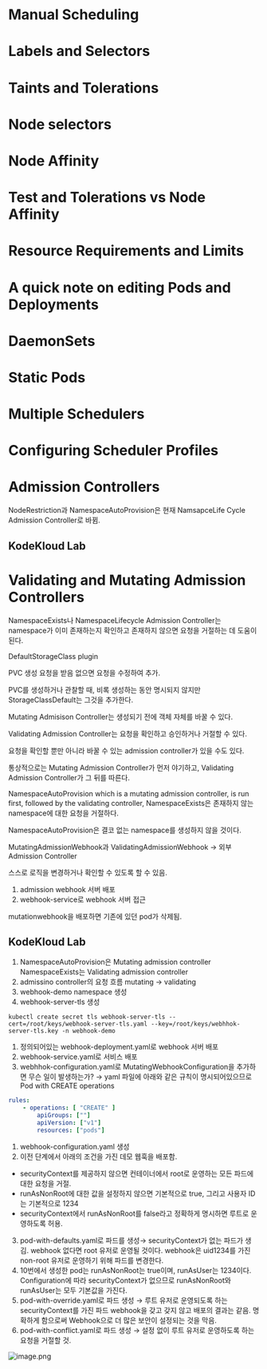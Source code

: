 
# Manual Scheduling


# Labels and Selectors


# Taints and Tolerations


# Node selectors


# Node Affinity


# Test and Tolerations vs Node Affinity


# Resource Requirements and Limits


# A quick note on editing Pods and Deployments


# DaemonSets


# Static Pods


# Multiple Schedulers


# Configuring Scheduler Profiles


# Admission Controllers


NodeRestriction과 NamespaceAutoProvision은 현재 NamsapceLife Cycle Admission Controller로 바뀜.


## KodeKloud Lab


# Validating and Mutating Admission Controllers


NamespaceExists나 NamespaceLifecycle Admission Controller는 namespace가 이미 존재하는지 확인하고 존재하지 않으면 요청을 거절하는 데 도움이 된다.


DefaultStorageClass plugin


PVC 생성 요청을 받음 없으면 요청을 수정하여 추가.


PVC를 생성하거나 관찰할 때, 비록 생성하는 동안 명시되지 않지만 StorageClassDefault는 그것을 추가한다.


Mutating Admisison Controller는 생성되기 전에 객체 자체를 바꿀 수 있다.


Validating Admission Controller는 요청을 확인하고 승인하거나 거절할 수 있다.


요청을 확인할 뿐만 아니라 바꿀 수 있는 admission controller가 있을 수도 있다.


통상적으로는 Mutating Admission Controller가 먼저 야기하고, Validating Admission Controller가 그 뒤를 따른다.


NamespaceAutoProvision which is a mutating admission controller, is run first, followed by the validating controller, NamespaceExists은 존재하지 않는 namespace에 대한 요청을 거절하다.


NamespaceAutoProvision은 결코 없는 namespace를 생성하지 않을 것이다.


MutatingAdmissionWebhook과 ValidatingAdmissionWebhook → 외부 Admission Controller


스스로 로직을 변경하거나 확인할 수 있도록 할 수 있음.

1. admission webhook 서버 배포
2. webhook-service로 webhook 서버 접근

mutationwebhook을 배포하면 기존에 있던 pod가 삭제됨.


## KodeKloud Lab

1. NamespaceAutoProvision은 Mutating admission controller
NamespaceExists는 Validating admission controller
2. admissino controller의 요청 흐름
mutating → validating
3. webhook-demo namespace 생성
4. webhook-server-tls 생성

```shell
kubectl create secret tls webhook-server-tls --cert=/root/keys/webhook-server-tls.yaml --key=/root/keys/webhhok-server-tls.key -n webhook-demo
```

1. 정의되어있는 webhook-deployment.yaml로 webhook 서버 배포
2. webhook-service.yaml로 서비스 배포
3. webhhok-configuration.yaml로 MutatingWebhookConfiguration을 추가하면 무슨 일이 발생하는가?
→ yaml 파일에 아래와 같은 규칙이 명시되어있으므로 Pod with CREATE operations

```yaml
rules:
	- operations: [ "CREATE" ]
		apiGroups: [""]
		apiVersion: ["v1"]
		resources: ["pods"]
```

1. webhook-configuration.yaml 생성
2. 이전 단계에서 아래의 조건을 가진 데모 웹훅을 배포함.
- securityContext를 제공하지 않으면 컨테이너에서 root로 운영하는 모든 파드에 대한 요청을 거절.
- runAsNonRoot에 대한 값을 설정하지 않으면 기본적으로 true, 그리고 사용자 ID는 기본적으로 1234
- securityContext에서 runAsNonRoot를 false라고 정확하게 명시하면 루트로 운영하도록 허용.
3. pod-with-defaults.yaml로 파드를 생성→ securityContext가 없는 파드가 생김.
webhook 없다면 root 유저로 운영될 것이다. webhook은 uid1234를 가진 non-root 유저로 운영하기 위해 파드를 변경한다.
4. 10번에서 생성한 pod는 runAsNonRoot는 true이며, runAsUser는 1234이다.
Configuration에 따라 securityContext가 없으므로 runAsNonRoot와 runAsUser는 모두 기본값을 가진다.
5. pod-with-override.yaml로 파드 생성 → 루트 유저로 운영되도록 하는 securityContext를 가진 파드
webhook을 갖고 갖지 않고 배포의 결과는 같음.
명확하게 함으로써 Webhook으로 더 많은 보안이 설정되는 것을 막음.
6. pod-with-conflict.yaml로 파드 생성 → 
설정 없이 루트 유저로 운영하도록 하는 요청을 거절할 것.

![image.png](https://prod-files-secure.s3.us-west-2.amazonaws.com/b2ea2032-00e9-4883-a13b-cb03cf5b2334/501c3b54-0de4-44d6-afe6-eca0c6373e4f/image.png?X-Amz-Algorithm=AWS4-HMAC-SHA256&X-Amz-Content-Sha256=UNSIGNED-PAYLOAD&X-Amz-Credential=ASIAZI2LB466QCMAGKLI%2F20250215%2Fus-west-2%2Fs3%2Faws4_request&X-Amz-Date=20250215T153701Z&X-Amz-Expires=3600&X-Amz-Security-Token=IQoJb3JpZ2luX2VjEB8aCXVzLXdlc3QtMiJHMEUCIQDlQpBIFlDS%2FJCEfbWSPZL2ginZauYfBg1WO0%2FBOIhq1QIge8Ea0FdH7WystaBdx%2FyOsGe%2F8kWUVA%2BnxSz0ja2SeIsq%2FwMIRxAAGgw2Mzc0MjMxODM4MDUiDM62tahHn93nCMFlUircA0PQq2EyMD%2FhZICqnEExXP6BMf4%2FOjMAUdnH3Bp8Koc1BhCAZ6hl2EW656C7g8Nd0wd%2BQsAo2Uyb7ADifb6yI1NL1Bwwj4V8pfErd6pkHXlRNzSRSRzc81NrMMuplP4QXvfFG8mFLgS9gaa8TyPgWiVB2VnhIcqznSghjwY5kSl%2FWmNZ6IQ0ZUFveuXEHuBGoAdkRfOu%2FkeJnw2mvskoiHR%2BvnzM9FVX8dJnX%2FYHDRP0HKGCAET6zl8X2B2k4nGPoQ7XLarxrvDA95jv%2B59tm%2BoodUrlw%2BzAhcYs%2BiaY%2F%2B7oyDBTMubmm9WsFffYHI8YRhgKVMnNj7zboCOx4wMNry0lnYAtG%2BhmWAnMHPEl8RE%2B0PhGyzxRG%2BMh9YmzONO5Ld2w50hoe6a023Nnc0Z9DcRiv%2FVu7BEKvBug78T0YBWrLxpWmveLI7RPQ%2BRHlR%2F7lQXdl%2FUcth9MUGbcEvlnLyO3%2FnP0Nfu4%2FzqT9PXlxRT3o0fB9YbGai5cwtNPt8i8KRSG0pW65qRd%2FLot1q2Q0XM4SA6Wbc8brGZbMlQcfUq43PLo5mTM8pGe4Son0LoUp0myTOd%2FaFZ9aNSQh9IAkGXpfkfpO532Pq%2FnSVmBckK8Vk6dzVZcUzufSn5KMPLGwr0GOqUBF%2Bw%2BEvMO5wtgrlUwJoT6crQ7cymrM%2FBThPoQFKKbQaYO9H1K5frEgtoLKphHem8gbFcMwJdqJh2an0QUQuA9CBrg1z2mILwl7okIBxE79GB%2FevTHgsTpyMQAMGeJqHNTMK1QoVRkpwGH5Edkv7clHWibpYrrkvgcSGDe%2Bw40TvLC8HU8pl9Uo%2F5em904p97cpHvwDjImB%2BZC%2FidmuqhqtV%2FrO5P1&X-Amz-Signature=c36492bd5eca25cbec3c170c0edf998c59bf5c7a73d57b5a7b281dd58b1ef7c3&X-Amz-SignedHeaders=host&x-id=GetObject)

